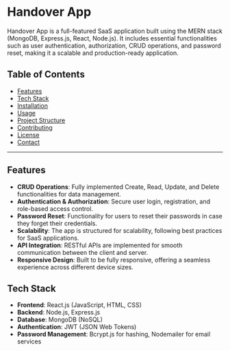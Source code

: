 # Handover App

Handover App is a full-featured SaaS application built using the MERN stack (MongoDB, Express.js, React, Node.js). It includes essential functionalities such as user authentication, authorization, CRUD operations, and password reset, making it a scalable and production-ready application.

## Table of Contents

- [Features](#features)
- [Tech Stack](#tech-stack)
- [Installation](#installation)
- [Usage](#usage)
- [Project Structure](#project-structure)
- [Contributing](#contributing)
- [License](#license)
- [Contact](#contact)

---

## Features

- **CRUD Operations**: Fully implemented Create, Read, Update, and Delete functionalities for data management.
- **Authentication & Authorization**: Secure user login, registration, and role-based access control.
- **Password Reset**: Functionality for users to reset their passwords in case they forget their credentials.
- **Scalability**: The app is structured for scalability, following best practices for SaaS applications.
- **API Integration**: RESTful APIs are implemented for smooth communication between the client and server.
- **Responsive Design**: Built to be fully responsive, offering a seamless experience across different device sizes.

## Tech Stack

- **Frontend**: React.js (JavaScript, HTML, CSS)
- **Backend**: Node.js, Express.js
- **Database**: MongoDB (NoSQL)
- **Authentication**: JWT (JSON Web Tokens)
- **Password Management**: Bcrypt.js for hashing, Nodemailer for email services

